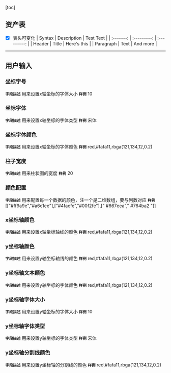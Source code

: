 [toc]
## 资产表
+ [x] 表头可变化
   |  Syntax   | Description |  Test Text  |
   | :-------: | :---------: | :---------: |
   |  Header   |    Title    | Here's this |
   | Paragraph |    Text     |  And more   |

---
## 用户输入 
### 坐标字号
**`字段描述`**
用来设置x轴坐标的字体大小
**`样例`**
10
### 坐标字体
**`字段描述`**
用来设置x轴坐标的字体类型
**`样例`**
宋体
### 坐标字体颜色
**`字段描述`**
用来设置x轴坐标的字体颜色
**`样例`**
red,#fafa11,rbga(121,134,12,0.2)

### 柱子宽度
**`字段描述`**
用来柱状图的宽度
**`样例`**
20

### 颜色配置
**`字段描述`**
用来配置每一个数据的颜色，注一个是二维数组，要与列数对应
**`样例`**
[["#ff9a9e","#a6c1ee"],["#4facfe","#00f2fe"],[" #667eea"," #764ba2 "]]
### x坐标轴颜色
**`字段描述`**
用来设置x轴坐标轴线的颜色
**`样例`**
red,#fafa11,rbga(121,134,12,0.2)
### y坐标轴颜色
**`字段描述`**
用来设置y轴坐标轴线的颜色
**`样例`**
red,#fafa11,rbga(121,134,12,0.2)


### y坐标轴文本颜色
**`字段描述`**
用来设置y轴坐标的字体颜色
**`样例`**
red,#fafa11,rbga(121,134,12,0.2)
### y坐标轴字体大小
**`字段描述`**
用来设置y轴坐标的字体大小
**`样例`**
10
### y坐标轴字体类型
**`字段描述`**
用来设置y轴坐标的字体类型
**`样例`**
宋体

### y坐标轴分割线颜色
**`字段描述`**
用来设置y坐标轴的分割线的颜色
**`样例`**
red,#fafa11,rbga(121,134,12,0.2)